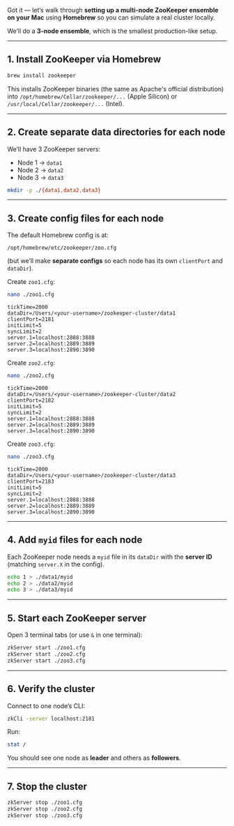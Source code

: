 Got it — let’s walk through **setting up a multi-node ZooKeeper ensemble on your Mac** using **Homebrew** so you can simulate a real cluster locally.

We’ll do a **3-node ensemble**, which is the smallest production-like setup.

---

## **1. Install ZooKeeper via Homebrew**

```bash
brew install zookeeper
```

This installs ZooKeeper binaries (the same as Apache's official distribution) into `/opt/homebrew/Cellar/zookeeper/...` (Apple Silicon) or `/usr/local/Cellar/zookeeper/...` (Intel).

---

## **2. Create separate data directories for each node**

We’ll have 3 ZooKeeper servers:

* Node 1 → `data1`
* Node 2 → `data2`
* Node 3 → `data3`

```bash
mkdir -p ./{data1,data2,data3}
```

---

## **3. Create config files for each node**

The default Homebrew config is at:

```
/opt/homebrew/etc/zookeeper/zoo.cfg
```

(but we’ll make **separate configs** so each node has its own `clientPort` and `dataDir`).

Create `zoo1.cfg`:

```bash
nano ./zoo1.cfg
```

```properties
tickTime=2000
dataDir=/Users/<your-username>/zookeeper-cluster/data1
clientPort=2181
initLimit=5
syncLimit=2
server.1=localhost:2888:3888
server.2=localhost:2889:3889
server.3=localhost:2890:3890
```

Create `zoo2.cfg`:

```bash
nano ./zoo2.cfg
```

```properties
tickTime=2000
dataDir=/Users/<your-username>/zookeeper-cluster/data2
clientPort=2182
initLimit=5
syncLimit=2
server.1=localhost:2888:3888
server.2=localhost:2889:3889
server.3=localhost:2890:3890
```

Create `zoo3.cfg`:

```bash
nano ./zoo3.cfg
```

```properties
tickTime=2000
dataDir=/Users/<your-username>/zookeeper-cluster/data3
clientPort=2183
initLimit=5
syncLimit=2
server.1=localhost:2888:3888
server.2=localhost:2889:3889
server.3=localhost:2890:3890
```

---

## **4. Add `myid` files for each node**

Each ZooKeeper node needs a `myid` file in its `dataDir` with the **server ID** (matching `server.X` in the config).

```bash
echo 1 > ./data1/myid
echo 2 > ./data2/myid
echo 3 > ./data3/myid
```

---

## **5. Start each ZooKeeper server**

Open 3 terminal tabs (or use `&` in one terminal):

```bash
zkServer start ./zoo1.cfg
zkServer start ./zoo2.cfg
zkServer start ./zoo3.cfg
```

---

## **6. Verify the cluster**

Connect to one node’s CLI:

```bash
zkCli -server localhost:2181
```

Run:

```bash
stat /
```

You should see one node as **leader** and others as **followers**.

---

## **7. Stop the cluster**

```bash
zkServer stop ./zoo1.cfg
zkServer stop ./zoo2.cfg
zkServer stop ./zoo3.cfg
```
